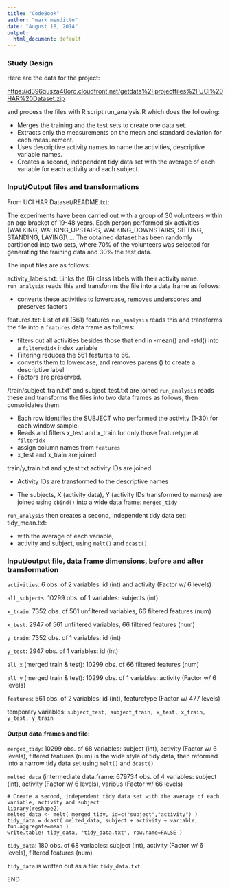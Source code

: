 ```yaml
---
title: "CodeBook"
author: "mark menditto"
date: "August 18, 2014"
output:
  html_document: default
---
```


### Study Design

Here are the data for the project: 

https://d396qusza40orc.cloudfront.net/getdata%2Fprojectfiles%2FUCI%20HAR%20Dataset.zip 

and process the files with R script run_analysis.R which does the following: 

* Merges the training and the test sets to create one data set.
* Extracts only the measurements on the mean and standard deviation for each measurement. 
* Uses descriptive activity names to name the activities, descriptive variable names. 
* Creates a second, independent tidy data set with the average of each variable for each activity and each subject. 

### Input/Output files and transformations

From UCI HAR Dataset/README.txt:

The experiments have been carried out with a group of 30 volunteers within an age bracket of 19-48 years. 
Each person performed six activities \(WALKING, WALKING_UPSTAIRS, WALKING_DOWNSTAIRS, SITTING, STANDING, LAYING)\ ... 
The obtained dataset has been randomly partitioned into two sets, where 70% of the volunteers was selected for generating the training data and 30% the test data.

The input files are as follows: 

activity_labels.txt: Links the (6) class labels with their activity name. 
`run_analysis` reads this and transforms the file into a data frame as follows:

* converts these activities to lowercase, removes underscores and preserves factors

features.txt: List of all (561) features
`run_analysis` reads this and transforms the file into a `features` data frame as follows:

* filters out all activities besides those that end in -mean() and -std() into a `filteredidx` index variable
* Filtering reduces the 561 features to 66. 
* converts them to lowercase, and removes parens () to create a descriptive label
* Factors are preserved.

/train/subject_train.txt' and subject_test.txt are joined
`run_analysis` reads these and transforms the files into two data frames as follows, then consolidates them.

* Each row identifies the SUBJECT who performed the activity (1-30) for each window sample. 
* Reads and filters x_test and x_train for only those featuretype at `filteridx`
* assign column names from `features`
* x_test and x_train are joined

train/y_train.txt and y_test.txt activity IDs are joined. 

* Activity IDs are transformed to the descriptive names

* The subjects, X (activity data), Y (activity IDs transformed to names) are joined using `cbind()` 
  into a wide data frame: `merged_tidy` 

`run_analysis` then creates a second, independent tidy data set: tidy_mean.txt: 

* with the average of each variable, 
* activity and subject, using `melt()` and `dcast()`


### Input/output file, data frame dimensions, before and after transformation

`activities`: 6 obs. of 2 variables: id (int) and activity (Factor w/ 6 levels)

`all_subjects`: 10299 obs. of 1 variables: subjects (int)

`x_train`: 7352 obs. of 561 unfiltered variables, 66 filtered features (num)

`x_test`: 2947 of 561 unfiltered variables, 66 filtered features (num)

`y_train`: 7352 obs. of 1 variables: id (int)

`y_test`: 2947 obs. of 1 variables: id (int)

`all_x` (merged train & test): 10299 obs. of 66 filtered features (num)

`all_y` (merged train & test): 10299 obs. of 1 variables: activity (Factor w/ 6 levels)

`features`: 561 obs. of 2 variables: id (int), featuretype (Factor w/ 477 levels)

temporary variables: 
  `subject_test, subject_train, x_test, x_train, y_test, y_train`

#### Output data.frames and file:

`merged_tidy`: 10299 obs. of 68 variables: subject (int), activity (Factor w/ 6 levels), filtered features (num)
is the wide style of tidy data, then reformed into a narrow tidy data set using `melt()` and `dcast()`

`melted_data` (intermediate data.frame: 679734 obs. of 4 variables: 
  subject (int), activity (Factor w/ 6 levels), various (Factor w/ 66 levels)

<!-- -->

    # Create a second, independent tidy data set with the average of each variable, activity and subject
    library(reshape2)
    melted_data <- melt( merged_tidy, id=c("subject","activity") )
    tidy_data = dcast( melted_data, subject + activity ~ variable, fun.aggregate=mean )
    write.table( tidy_data, "tidy_data.txt", row.name=FALSE )

`tidy_data`: 180 obs. of 68 variables: subject (int), activity (Factor w/ 6 levels), filtered features (num)

`tidy_data` is written out as a file: `tidy_data.txt`


END